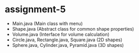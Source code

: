 # assignment-5
- Main.java (Main class with menu)
- Shape.java (Abstract class for common shape properties)
- Volume.java (Interface for volume calculation)
- Circle.java, Rectangle.java, Square.java (2D shapes)
- Sphere.java, Cylinder.java, Pyramid.java (3D shapes)
